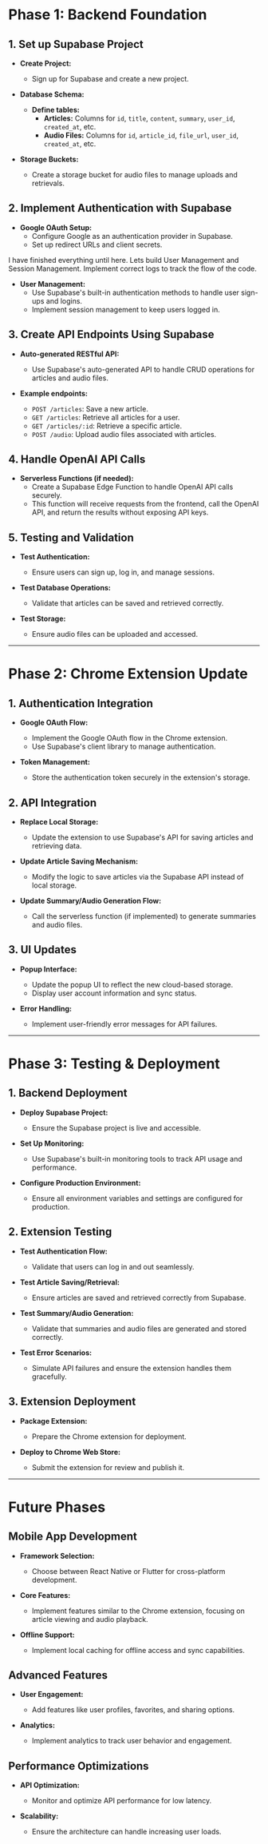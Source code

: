 # Phase 1: Backend Foundation

## 1. Set up Supabase Project

- **Create Project:**
  - Sign up for Supabase and create a new project.

- **Database Schema:**
  - **Define tables:**
    - **Articles:** Columns for `id`, `title`, `content`, `summary`, `user_id`, `created_at`, etc.
    - **Audio Files:** Columns for `id`, `article_id`, `file_url`, `user_id`, `created_at`, etc.

- **Storage Buckets:**
  - Create a storage bucket for audio files to manage uploads and retrievals.

## 2. Implement Authentication with Supabase

- **Google OAuth Setup:**
  - Configure Google as an authentication provider in Supabase.
  - Set up redirect URLs and client secrets.

I have finished everything until here. Lets build User Management and Session Management. Implement correct logs to track the flow of the code.

- **User Management:**
  - Use Supabase's built-in authentication methods to handle user sign-ups and logins.
  - Implement session management to keep users logged in.

## 3. Create API Endpoints Using Supabase

- **Auto-generated RESTful API:**
  - Use Supabase's auto-generated API to handle CRUD operations for articles and audio files.

- **Example endpoints:**
  - `POST /articles`: Save a new article.
  - `GET /articles`: Retrieve all articles for a user.
  - `GET /articles/:id`: Retrieve a specific article.
  - `POST /audio`: Upload audio files associated with articles.

## 4. Handle OpenAI API Calls

- **Serverless Functions (if needed):**
  - Create a Supabase Edge Function to handle OpenAI API calls securely.
  - This function will receive requests from the frontend, call the OpenAI API, and return the results without exposing API keys.

## 5. Testing and Validation

- **Test Authentication:**
  - Ensure users can sign up, log in, and manage sessions.

- **Test Database Operations:**
  - Validate that articles can be saved and retrieved correctly.

- **Test Storage:**
  - Ensure audio files can be uploaded and accessed.

---

# Phase 2: Chrome Extension Update

## 1. Authentication Integration

- **Google OAuth Flow:**
  - Implement the Google OAuth flow in the Chrome extension.
  - Use Supabase's client library to manage authentication.

- **Token Management:**
  - Store the authentication token securely in the extension's storage.

## 2. API Integration

- **Replace Local Storage:**
  - Update the extension to use Supabase's API for saving articles and retrieving data.

- **Update Article Saving Mechanism:**
  - Modify the logic to save articles via the Supabase API instead of local storage.

- **Update Summary/Audio Generation Flow:**
  - Call the serverless function (if implemented) to generate summaries and audio files.

## 3. UI Updates

- **Popup Interface:**
  - Update the popup UI to reflect the new cloud-based storage.
  - Display user account information and sync status.

- **Error Handling:**
  - Implement user-friendly error messages for API failures.

---

# Phase 3: Testing & Deployment

## 1. Backend Deployment

- **Deploy Supabase Project:**
  - Ensure the Supabase project is live and accessible.

- **Set Up Monitoring:**
  - Use Supabase's built-in monitoring tools to track API usage and performance.

- **Configure Production Environment:**
  - Ensure all environment variables and settings are configured for production.

## 2. Extension Testing

- **Test Authentication Flow:**
  - Validate that users can log in and out seamlessly.

- **Test Article Saving/Retrieval:**
  - Ensure articles are saved and retrieved correctly from Supabase.

- **Test Summary/Audio Generation:**
  - Validate that summaries and audio files are generated and stored correctly.

- **Test Error Scenarios:**
  - Simulate API failures and ensure the extension handles them gracefully.

## 3. Extension Deployment

- **Package Extension:**
  - Prepare the Chrome extension for deployment.

- **Deploy to Chrome Web Store:**
  - Submit the extension for review and publish it.

---

# Future Phases

## Mobile App Development

- **Framework Selection:**
  - Choose between React Native or Flutter for cross-platform development.

- **Core Features:**
  - Implement features similar to the Chrome extension, focusing on article viewing and audio playback.

- **Offline Support:**
  - Implement local caching for offline access and sync capabilities.

## Advanced Features

- **User Engagement:**
  - Add features like user profiles, favorites, and sharing options.

- **Analytics:**
  - Implement analytics to track user behavior and engagement.

## Performance Optimizations

- **API Optimization:**
  - Monitor and optimize API performance for low latency.

- **Scalability:**
  - Ensure the architecture can handle increasing user loads.

